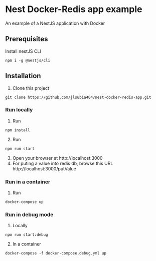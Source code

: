 # Nest Docker-Redis app example
An example of a NestJS application with Docker

## Prerequisites

Install nestJS CLI
```
npm i -g @nestjs/cli
```
## Installation
1. Clone this project
```
git clone https://github.com/jlsubia404/nest-docker-redis-app.git
```
### Run locally
1. Run
```
npm install
```
2. Run
```
npm run start
```
3. Open your browser at http://localhost:3000
4. For puting a value into redis db, browse this URL http://localhost:3000/putValue
### Run in a container
1. Run 
```
docker-compose up
```

### Run in debug mode
1. Locally
```
npm run start:debug
```
2. In a container
``` 
docker-compose -f docker-compose.debug.yml up
```